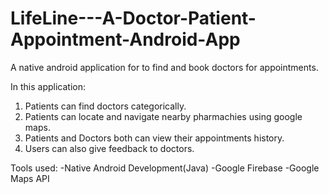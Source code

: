 # LifeLine---A-Doctor-Patient-Appointment-Android-App
A native android application for to find and book doctors for appointments.

In this application: 
1) Patients can find doctors categorically.
2) Patients can locate and navigate nearby pharmachies using google maps.
3) Patients and Doctors both can view their appointments history.
4) Users can also give feedback to doctors.

Tools used: 
-Native Android Development(Java)
-Google Firebase
-Google Maps API
